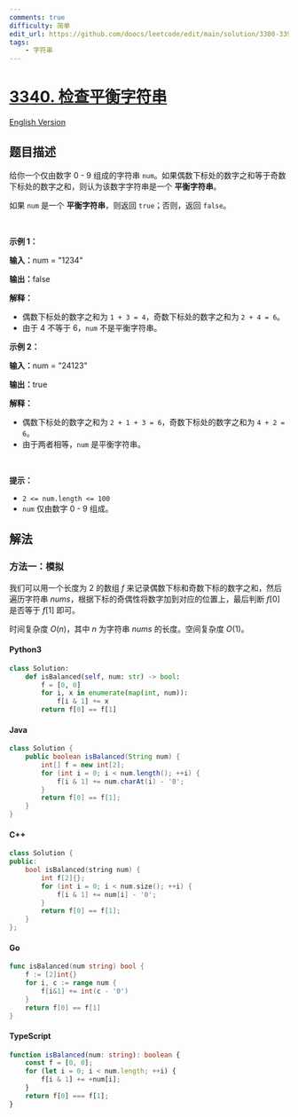 ```yaml
---
comments: true
difficulty: 简单
edit_url: https://github.com/doocs/leetcode/edit/main/solution/3300-3399/3340.Check%20Balanced%20String/README.md
tags:
    - 字符串
---
```


<!-- problem:start -->

# [3340. 检查平衡字符串](https://leetcode.cn/problems/check-balanced-string)

[English Version](/solution/3300-3399/3340.Check%20Balanced%20String/README_EN.md)

## 题目描述

<!-- description:start -->

<p>给你一个仅由数字 0 - 9 组成的字符串 <code>num</code>。如果偶数下标处的数字之和等于奇数下标处的数字之和，则认为该数字字符串是一个 <b>平衡字符串</b>。</p>

<p>如果 <code>num</code> 是一个 <strong>平衡字符串</strong>，则返回 <code>true</code>；否则，返回 <code>false</code>。</p>

<p>&nbsp;</p>

<p><strong class="example">示例 1：</strong></p>

<div class="example-block">
<p><strong>输入：</strong>num<span class="example-io"> = "1234"</span></p>

<p><strong>输出：</strong><span class="example-io">false</span></p>

<p><strong>解释：</strong></p>

<ul>
	<li>偶数下标处的数字之和为 <code>1 + 3 = 4</code>，奇数下标处的数字之和为 <code>2 + 4 = 6</code>。</li>
	<li>由于 4 不等于 6，<code>num</code> 不是平衡字符串。</li>
</ul>
</div>

<p><strong class="example">示例 2：</strong></p>

<div class="example-block">
<p><strong>输入：</strong>num<span class="example-io"> = "24123"</span></p>

<p><strong>输出：</strong>true</p>

<p><strong>解释：</strong></p>

<ul>
	<li>偶数下标处的数字之和为 <code>2 + 1 + 3 = 6</code>，奇数下标处的数字之和为 <code>4 + 2 = 6</code>。</li>
	<li>由于两者相等，<code>num</code> 是平衡字符串。</li>
</ul>
</div>

<p>&nbsp;</p>

<p><strong>提示：</strong></p>

<ul>
	<li><code>2 &lt;= num.length &lt;= 100</code></li>
	<li><code>num</code> 仅由数字 0 - 9 组成。</li>
</ul>

<!-- description:end -->

## 解法

<!-- solution:start -->

### 方法一：模拟

我们可以用一个长度为 $2$ 的数组 $f$ 来记录偶数下标和奇数下标的数字之和，然后遍历字符串 $\textit{nums}$，根据下标的奇偶性将数字加到对应的位置上，最后判断 $f[0]$ 是否等于 $f[1]$ 即可。

时间复杂度 $O(n)$，其中 $n$ 为字符串 $\textit{nums}$ 的长度。空间复杂度 $O(1)$。

<!-- tabs:start -->

#### Python3

```python
class Solution:
    def isBalanced(self, num: str) -> bool:
        f = [0, 0]
        for i, x in enumerate(map(int, num)):
            f[i & 1] += x
        return f[0] == f[1]
```

#### Java

```java
class Solution {
    public boolean isBalanced(String num) {
        int[] f = new int[2];
        for (int i = 0; i < num.length(); ++i) {
            f[i & 1] += num.charAt(i) - '0';
        }
        return f[0] == f[1];
    }
}
```

#### C++

```cpp
class Solution {
public:
    bool isBalanced(string num) {
        int f[2]{};
        for (int i = 0; i < num.size(); ++i) {
            f[i & 1] += num[i] - '0';
        }
        return f[0] == f[1];
    }
};
```

#### Go

```go
func isBalanced(num string) bool {
	f := [2]int{}
	for i, c := range num {
		f[i&1] += int(c - '0')
	}
	return f[0] == f[1]
}
```

#### TypeScript

```ts
function isBalanced(num: string): boolean {
    const f = [0, 0];
    for (let i = 0; i < num.length; ++i) {
        f[i & 1] += +num[i];
    }
    return f[0] === f[1];
}
```

<!-- tabs:end -->

<!-- solution:end -->

<!-- problem:end -->
